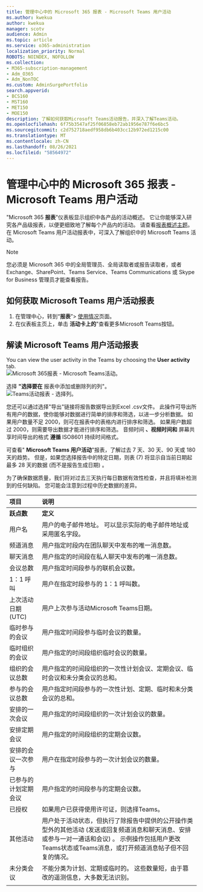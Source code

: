 ```yaml
---
title: 管理中心中的 Microsoft 365 报表 - Microsoft Teams 用户活动
ms.author: kwekua
author: kwekua
manager: scotv
audience: Admin
ms.topic: article
ms.service: o365-administration
localization_priority: Normal
ROBOTS: NOINDEX, NOFOLLOW
ms.collection:
- M365-subscription-management
- Adm_O365
- Adm_NonTOC
ms.custom: AdminSurgePortfolio
search.appverid:
- BCS160
- MST160
- MET150
- MOE150
description: 了解如何获取Microsoft Teams活动报告，并深入了解Teams活动。
ms.openlocfilehash: 6f75b3547af25f06858eb72ab1956e787f6e6bc5
ms.sourcegitcommit: c2d752718aedf958db6b403cc12b972ed1215c00
ms.translationtype: MT
ms.contentlocale: zh-CN
ms.lasthandoff: 08/26/2021
ms.locfileid: "58564972"
---
```

# <a name="microsoft-365-reports-in-the-admin-center---microsoft-teams-user-activity"></a>管理中心中的 Microsoft 365 报表 - Microsoft Teams 用户活动

"Microsoft 365 **报表**"仪表板显示组织中各产品的活动概述。 它让你能够深入研究各产品级报表，以便更细致地了解每个产品内的活动。 请查看[报表概述主题](activity-reports.md)。 在 Microsoft Teams 用户活动报表中，可深入了解组织中的 Microsoft Teams 活动。
  
> [!NOTE]
> 您必须是 Microsoft 365 中的全局管理员、全局读取者或报告读取者，或者 Exchange、SharePoint、Teams Service、Teams Communications 或 Skype for Business 管理员才能查看报告。  
 
## <a name="how-to-get-to-the-microsoft-teams-user-activity-report"></a>如何获取 Microsoft Teams 用户活动报表

1. 在管理中心，转到“**报表**”\> <a href="https://go.microsoft.com/fwlink/p/?linkid=2074756" target="_blank">使用情况</a>页面。
2. 在仪表板主页上，单击 **活动卡上的**"查看更多Microsoft Teams按钮。

## <a name="interpret-the-microsoft-teams-user-activity-report"></a>解读 Microsoft Teams 用户活动报表

You can view the user activity in the Teams by choosing the **User activity** tab. <br/>![Microsoft 365报表 - Microsoft Teams活动。](../../media/1011877f-3cf0-4417-9447-91d0b2312aab.png)

选择 **"选择要在** 报表中添加或删除列的列"。  <br/> ![Teams活动报表 - 选择列。](../../media/6d3c013e-2c5e-4d66-bb41-998aa4bd1c20.png)

您还可以通过选择"导出"链接将报告数据导出到Excel .csv文件。  此操作可导出所有用户的数据，使你能够对数据进行简单的排序和筛选，以进一步分析数据。 如果用户数量不足 2000，则可在报表中的表格内进行排序和筛选。 如果用户数超过 2000，则需要导出数据才能进行排序和筛选。 音频时间 **、视频时间和** 屏幕共享时间导出的格式 **遵循** ISO8601 持续时间格式。

可查看" **Microsoft Teams 用户活动**"报表，了解过去 7 天、30 天、90 天或 180 天的趋势。 但是，如果您选择报告中的特定日期，则表 (7) 将显示自当前日期起最多 28 天的数据 (而不是报告生成日期) 。

为了确保数据质量，我们将对过去三天执行每日数据有效性检查，并且将填补检测到的任何缺陷。 您可能会注意到过程中历史数据的差异。

|项目|说明|
|:-----|:-----|
|**跃点数**|**定义**|
|用户名  <br/> |用户的电子邮件地址。 可以显示实际的电子邮件地址或采用匿名字段。   <br/> |
|频道消息   <br/> |用户指定时段内在团队聊天中发布的唯一消息数。  <br/> |
|聊天消息   <br/> |用户指定的时间段在私人聊天中发布的唯一消息数。  <br/> |
|会议总数   <br/> |用户指定时间段参与的联机会议数。  <br/> |
|1：1 呼叫   <br/> | 用户在指定时段参与的 1：1 呼叫数。  <br/> |
|上次活动日期 (UTC)   <br/> |用户上次参与活动Microsoft Teams日期。<br/> |
|临时参与的会议   <br/> | 用户指定时间段参与临时会议的数量。  <br/> |
|临时组织的会议 <br/> |用户指定的时间段组织临时会议的数量。 <br/>|
|组织的会议总数  <br/> |用户指定的时间段组织的一次性计划会议、定期会议、临时会议和未分类会议的总和。  <br/> |
|参与的会议总数  <br/> |用户指定时间段参与的一次性计划、定期、临时和未分类会议的总和。  <br/> |
|安排的一次会议  <br/> |用户指定的时间段组织的一次计划会议的数量。  <br/> |
|安排定期会议  <br/> |用户指定的时间段组织的定期会议数。  <br/> |
|安排的会议一次参与  <br/> |用户在指定时段参与的一次计划会议的数量。  <br/> |
|已参与的计划定期会议  <br/> |用户指定的时间段参与的定期会议数。  <br/> |
|已授权  <br/> |如果用户已获得使用许可证，则选择Teams。 <br/>|
|其他活动  <br/>|用户处于活动状态，但执行了除报告中提供的公开操作类型外的其他活动 (发送或回复频道消息和聊天消息、安排或参与一对一通话和会议) 。 示例操作包括用户更改Teams状态或Teams消息，或打开频道消息帖子但不回复的情况。  <br/>|
|未分类会议 <br/>|不能分类为计划、定期或临时的。 这些数量短，由于篡改的遥测信息，大多数无法识别。 |
|||